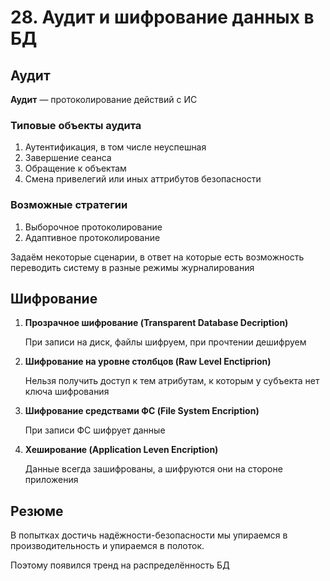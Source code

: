# 28. Аудит и шифрование данных в БД

## Аудит

**Аудит** — протоколирование действий с ИС

### Типовые объекты аудита

1. Аутентификация, в том числе неуспешная
2. Завершение сеанса
3. Обращение к объектам
4. Смена привелегий или иных аттрибутов безопасности

### Возможные стратегии

1. Выборочное протоколирование
2. Адаптивное протоколирование

Задаём некоторые сценарии, в ответ на которые есть возможность переводить систему в разные режимы журналирования

## Шифрование

1. **Прозрачное шифрование (Transparent Database Decription)**

    При записи на диск, файлы шифруем, при прочтении дешифруем

2. **Шифрование на уровне столбцов (Raw Level Enctiprion)**

    Нельзя получить доступ к тем атрибутам, к которым у субъекта нет ключа шифрования

3. **Шифрование средствами ФС (File System Encription)**

    При записи ФС шифрует данные

4. **Хеширование (Application Leven Encription)**

    Данные всегда зашифрованы, а шифруются они на стороне приложения

## Резюме

В попытках достичь надёжности-безопасности мы упираемся в производительность и упираемся в полоток.

Поэтому появился тренд на распределённость БД

